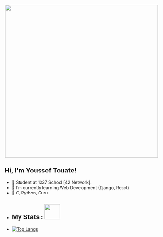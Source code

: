 <div id="header" align="center">
  <img src="https://media.giphy.com/media/f3iwJFOVOwuy7K6FFw/giphy.gif" width="500"/>
</div>

<h2> Hi, I'm Youssef Touate!</h2>

- 🔭 Student at 1337 School [42 Network].
- 🌱 I’m currently learning Web Development (Django, React)
- 💬 C, Python, Guru

<ul>
  <li>
    <h2> My Stats : <img src="https://media2.giphy.com/media/NMBl7NxAlPDrOgq6aQ/giphy.gif" width="50"></h2>
  </li>
  <li>
 
  [![Top Langs](https://github-readme-stats.vercel.app/api/top-langs/?username=Zqadiri&layout=compact&theme=vision-friendly-dark)](https://github.com/anuraghazra/github-readme-stats)
    
  </li>
</ul>



<div align="center">
  <img src="https://komarev.com/ghpvc/?username=ytouate&style=flat-square&color=blue" alt=""/>
</div>
